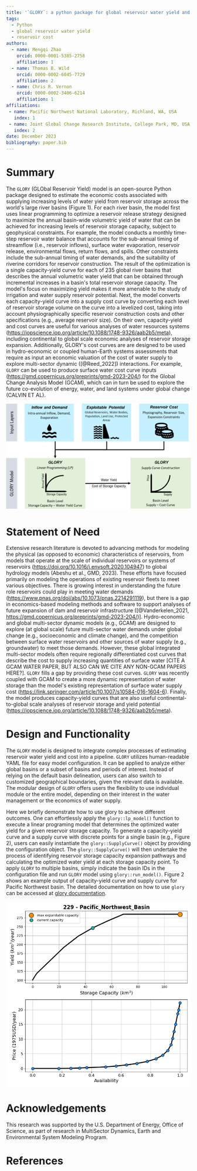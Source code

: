 ```yaml
---
title: '`GLORY`: a python package for global reservoir water yield and cost estimation'
tags:
  - Python
  - global reservoir water yield
  - reservoir cost
authors:
  - name: Mengqi Zhao
    orcid: 0000-0001-5385-2758
    affiliation: 1
  - name: Thomas B. Wild
    orcid: 0000-0002-6045-7729
    affiliation: 2
  - name: Chris R. Vernon
    orcid: 0000-0002-3406-6214
    affiliation: 1
affiliations:
 - name: Pacific Northwest National Laboratory, Richland, WA, USA
   index: 1
 - name: Joint Global Change Research Institute, College Park, MD, USA
   index: 2
date: December 2023
bibliography: paper.bib
---
```


# Summary
The `GLORY` (GLObal Reservoir Yield) model is an open-source Python package designed to estimate the economic costs associated with supplying 
increasing levels of water yield from reservoir storage across the world's large river basins (Figure 1). For each river basin, the model first uses linear
programming to optimize a reservoir release strategy designed to maximize the annual basin-wide volumetric yield of water that can be achieved
for increasing levels of reservoir storage capacity, subject to geophysical constraints. For example, the model conducts a monthly time-step reservoir water 
balance that accounts for the sub-annual timing of streamflow (i.e., reservoir inflows), surface water evaporation, reservoir release, environmental flows, return flows, 
and spills. Other constraints include the sub-annual timing of water demands, and the suitability of riverine corridors for reservoir construction. 
The result of the optimization is a single capacity-yield curve for each of 235 global river basins that describes the annual volumetric water yield that can be obtained through incremental 
increases in a basin's total reservoir storage capacity. The model's focus on maximizing yield makes it more amenable to the study of irrigation and water supply reservoir potential. 
Next, the model converts each capacity-yield curve into a supply cost curve by converting each level of reservoir storage volume on the curve into a levelized cost, taking into account physiographically specific reservoir construction costs and other specifications (e.g., average reservoir size).
On their own, capacity-yield and cost curves are useful for various analyses of water resources systems (https://iopscience.iop.org/article/10.1088/1748-9326/aab2b5/meta), 
including continental to global scale economic analyses of reservoir storage expansion. Additionally, GLORY's cost curves are are designed to be used in hydro-economic or 
coupled human-Earth systems assessments that require as input an economic valuation of the cost of water supply to explore multi-sector dynamic ([@Reed_2022]) interactions. 
For example, `GLORY` can be used to produce surface water cost curve inputs (https://gmd.copernicus.org/preprints/gmd-2023-204/) for the Global Change Analysis Model (GCAM), 
which can in turn be used to explore the future co-evolution of energy, water, and land systems under global change (CALVIN ET AL).

<!--Comments-->
<!-- I liked this text but have not integrated it yet. The model streamlines workflows by integrating information on climate, hydrology, water demand, reservoir exploitable potential, and physiography to estimate the water availability and prices of water supply from reservoirs.  -->

![The GLORY model workflow showing the input data requirements and the steps of modeling capacity-yield relationships and supply curves. \label{fig:1}](workflow.png)


# Statement of Need
Extensive research literature is devoted to advancing methods for modeling the physical (as opposed to economic) characteristics of reservoirs, from models that operate at the scale of individual reservoirs 
or systems of reservoirs (https://doi.org/10.1016/j.envsoft.2020.104947) to global hydrology models (Abeshu et al., GMD, 2023). These efforts have focused primarily
on modeling the operations of existing reservoir fleets to meet various objectives. There is growing interest in understanding the future role reservoirs could play in meeting water demands (https://www.pnas.org/doi/abs/10.1073/pnas.2214291119), 
but there is a gap in economics-based modeling methods and software to support analyses of future expansion of dam and reservoir infrastructure ([@Vanderkelen_2021, https://gmd.copernicus.org/preprints/gmd-2023-204/)]. 
Hydro-economic and global multi-sector dynamic models (e.g., GCAM) are designed to explore (at global scale) future multi-sector water demands under global change (e.g., socioeconomic and climate change), and the competition between surface water reservoirs and other 
sources of water supply (e.g., groundwater) to meet those demands. However, these global integrated multi-sector models often require regionally differentiated cost curves that describe the cost to supply increasing quantities of surface water [CITE A GCAM WATER PAPER, BUT ALSO CAN WE CITE ANY NON-GCAM PAPERS HERE?]. 
`GLORY` fills a gap by providing these cost curves. `GLORY` was recently coupled with GCAM to create a more dynamic representation of water storage than the model's existing representation of surface water supply cost (https://link.springer.com/article/10.1007/s10584-016-1604-6).
Finally, the model produces capacity-yield curves that are also useful continental-to-global scale analyses of reservoir storage and yield potential (https://iopscience.iop.org/article/10.1088/1748-9326/aab2b5/meta). 

<!--Comments-->
<!--1. I suggest asking Hassan for a good recommendation for a citation of hydro-economic models that could use cost curves (e.g., like those superwell produces for groundwater)-->
<!--2. I added cited references that need to be added to your list if you want to keep them-->
<!--3. Please integrate these references back into the text above: [@Rising_2020; @Sen_2021]-->

# Design and Functionality
The `GLORY` model is designed to integrate complex processes of estimating reservoir water yield and cost into a pipeline. `GLORY` utilizes human-readable YAML file for easy model configuration. It can be applied to analyze either global basins or a subset of basins and periods of interest. Instead of relying on the default basin delineation, users can also switch to customized geographical boundaries, given the relevant data is available. The modular design of `GLORY` offers users the flexibility to use individual module or the entire model, depending on their interest in the water management or the economics of water supply. 

Here we briefly demonstrate how to use glory to achieve different outcomes. One can effortlessly apply the `glory::lp_model()` function to execute a linear programing model that determines the optimized water yield for a given reservoir storage capacity. To generate a capacity-yield curve and a supply curve with discrete points for a single basin (e.g., Figure 2), users can easily instantiate the `glory::SupplyCurve()` object by providing the configuration object. The `glory::SupplyCurve()` will then undertake the process of identifying reservoir storage capacity expansion pathways and calculating the optimized water yield at each storage capacity point. To apply `GLORY` to multiple basins, simply indicate the basin IDs in the configuration file and run `GLORY` model using `glory::run_model()`. Figure 2 shows an example output of capacity-yield curve and supply curve for Pacific Northwest basin. The detailed documentation on how to use `glory` can be accessed at [glory documentation](https://jgcri.github.io/glory/index.html).

<!--Comments-->
<!-- 1. I would include a couple of sentences on the cost curve part as well, as that is central to the functionality of the model (e.g., its utulity for GCAM) -->
<!-- 2. The figure caption for figure 2 is repeated from figure 1-->

![The GLORY model workflow showing the input data requirements and the steps of modeling capacity-yield relationships and supply curves. \label{fig:2}](curve_pnw.png)

# Acknowledgements
This research was supported by the U.S. Department of Energy, Office of Science, as part of research in MultiSector Dynamics, Earth and Environmental System Modeling Program.

# References
